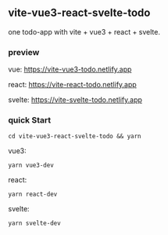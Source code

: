 ## vite-vue3-react-svelte-todo

one todo-app with vite + vue3 + react + svelte.

### preview

vue: https://vite-vue3-todo.netlify.app

react: https://vite-react-todo.netlify.app

svelte: https://vite-svelte-todo.netlify.app

### quick Start 
```
cd vite-vue3-react-svelte-todo && yarn 

```

vue3:
```
yarn vue3-dev
```

react:
```
yarn react-dev
```

svelte:
```
yarn svelte-dev
```